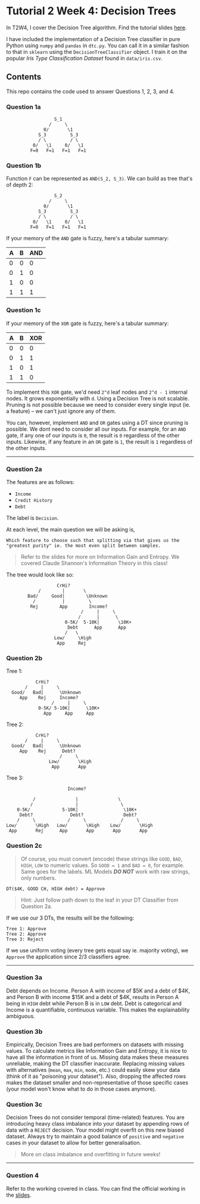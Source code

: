 # Tutorial 2 Week 4: Decision Trees

In T2W4, I cover the Decision Tree algorithm. Find the tutorial slides [here](https://www.figma.com/file/jqyuC4tzHUu84NaXc28zPI/Tutorial-Slides?node-id=0%3A1).

I have included the implementation of a Decision Tree classifier in pure Python using `numpy` and `pandas` in `dtc.py`. You can call it in a similar fashion to that in `sklearn` using the `DecisionTreeClassifier` object. I train it on the popular *Iris Type Classification Dataset* found in `data/iris.csv`.

## Contents
This repo contains the code used to answer Questions 1, 2, 3, and 4.

### Question 1a

```
                  S_1
                /     \
              0/       \1
            S_3         S_3
            / \         / \
          0/   \1     0/   \1
         F=0   F=1   F=1   F=1
```

### Question 1b
Function `F` can be represented as `AND(S_2, S_3)`. We can build as tree that's of depth 2:

```
                  S_2
                /     \
              0/       \1
            S_3         S_3
            / \         / \
          0/   \1     0/   \1
         F=0   F=1   F=1   F=1
```

If your memory of the `AND` gate is fuzzy, here's a tabular summary:

| **A** | **B** | **AND** |
|-------|-------|---------|
| 0     | 0     | 0       |
| 0     | 1     | 0       |
| 1     | 0     | 0       |
| 1     | 1     | 1       |

### Question 1c

If your memory of the `XOR` gate is fuzzy, here's a tabular summary:

| **A** | **B** | **XOR** |
|-------|-------|---------|
| 0     | 0     | 0       |
| 0     | 1     | 1       |
| 1     | 0     | 1       |
| 1     | 1     | 0       |

To implement this `XOR` gate, we'd need `2^d` leaf nodes and `2^d - 1` internal nodes. It grows exponentially with `d`. Using a Decision Tree is not scalable. Pruning is not possible because we need to consider every single input (ie. a feature) – we can't just ignore any of them.

You can, however, implement `AND` and `OR` gates using a DT since pruning is possible. We dont need to consider all our inputs. For example, for an `AND` gate, if any one of our inputs is `0`, the result is `0` regardless of the other inputs. Likewise, if any feature in an `OR` gate is `1`, the result is `1` regardless of the other inputs.

---

### Question 2a
The features are as follows:

- `Income`
- `Credit History`
- `Debt`

The label is `Decision`.

At each level, the main question we will be asking is,

```
Which feature to choose such that splitting via that gives us the "greatest purity" ie. the most even split between samples.
```

> Refer to the slides for more on Information Gain and Entropy. We covered Claude Shannon's Information Theory in this class!

The tree would look like so:

```
                   CrHi?
            /        |       \        
        Bad/     Good|        \Unknown
          /          |         \
         Rej        App        Income?
                            /     |     \
                           /      |      \
                      0-5K/  5-10K|       \10K+ 
                       Debt      App      App
                      /   \
                  Low/     \High
                   App     Rej
``` 

### Question 2b

Tree 1:
```
           CrHi?
       /     |     \
  Good/   Bad|      \Unknown
     App    Rej     Income?
                 /     |     \
            0-5K/ 5-10K|      \10K+
              App     App     App
```

Tree 2:
```
           CrHi?
       /     |     \
  Good/   Bad|      \Unknown
     App    Rej      Debt?
                    /     \
                Low/       \High
                 App       App
```

Tree 3:
```
                       Income?

          /               |               \
         /                |                \
    0-5K/            5-10K|                 \10K+
     Debt?              Debt?               Debt?
    /     \            /     \             /     \
Low/       \High   Low/       \High    Low/       \High
 App       Rej      App       App       App       App
```

### Question 2c
> Of course, you must convert (encode) these strings like `GOOD`, `BAD`, `HIGH`, `LOW` to numeric values. So `GOOD = 1` and `BAD = 0`, for example. Same goes for the labels. ML Models ***DO NOT*** work with raw strings, only numbers.

`DT($4K, GOOD CH, HIGH debt) = Approve`

> Hint: Just follow path down to the leaf in your DT Classifier from Question 2a.

If we use our 3 DTs, the results will be the following:

```
Tree 1: Approve
Tree 2: Approve
Tree 3: Reject
```

If we use uniform voting (every tree gets equal say ie. majority voting), we `Approve` the application since 2/3 classifiers agree.

--- 

### Question 3a
Debt depends on Income. Person A with income of $5K and a debt of $4K, and Person B with income $15K and a debt of $4K, results in Person A being in `HIGH` debt while Person B is in `LOW` debt. Debt is categorical and Income is a quantifiable, continuous variable. This makes the explainability ambiguous.

### Question 3b
Empirically, Decision Trees are bad performers on datasets with missing values. To calculate metrics like Information Gain and Entropy, it is nice to have all the information in front of us. Missing data makes these measures unreliable, making the DT classifier inaccurate. Replacing missing values with alternatives (`mean`, `max`, `min`, `mode`, etc.) could easily skew your data (think of it as "poisoning your dataset"). Also, dropping the affected rows makes the dataset smaller and non-representative of those specific cases (your model won't know what to do in those cases anymore).

### Question 3c
Decision Trees do not consider temporal (time-related) features. You are introducing heavy class imbalance into your dataset by appending rows of data with a `REJECT` decision. Your model might overfit on this new biased dataset. Always try to maintain a good balance of `positive` and `negative` cases in your dataset to allow for better generalisation.

> More on class imbalance and overfitting in future weeks!

---

### Question 4
Refer to the working covered in class. You can find the official working in the [slides](https://www.figma.com/file/jqyuC4tzHUu84NaXc28zPI/Tutorial-Slides?node-id=0%3A1).